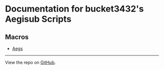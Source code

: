 # Documentation for bucket3432's Aegisub Scripts

## Macros

- [Aegs](./bucket.Aegs.md)

- - -

View the repo on [GitHub](https://github.com/bucket3432/aegisub-scripts).
